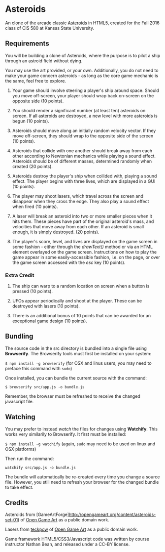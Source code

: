 # Asteroids
An clone of the arcade classic [Asteroids](https://en.wikipedia.org/wiki/Asteroids_(video_game)) in HTML5,
created for the Fall 2016 class of CIS 580 at Kansas State University.

## Requirements

You will be building a clone of Asteroids, where the purpose is to pilot a ship through an astroid field without dying.

You may use the art provided, or your own.  Additionally, you do not need to make your game concern asteroids - as long as the core game mechanic is the same, feel free to explore.

1. Your game should involve steering a player's ship around space.  Should you move off-screen, your player should wrap back on-screen on the opposite side (10 points).

2. You should render a significant number (at least ten) asteroids on screen.  If all asteroids are destroyed, a new level with more asteroids is begun (10 points).

3. Asteroids should move along an initially random velocity vector.  If they move off-screen, they should wrap to the opposite side of the screen (10 points).

4. Asteroids that collide with one another should break away from each other according to Newtonian mechanics while playing a sound effect.  Asteroids should be of different masses, determined randomly when created (20 points).

5. Asteroids destroy the player's ship when collided with, playing a sound effect.  The player begins with three lives, which are displayed in a GUI (10 points).

6. The player may shoot lasers, which travel across the screen and disappear when they cross the edge.  They also play a sound effect when fired (10 points).

7. A laser will break an asteroid into two or more smaller pieces when it hits them.  These pieces have part of the original asteroid's mass, and velocities that move away from each other. If an asteroid is small enough, it is simply destroyed. (20 points).

8. The player's score, level, and lives are displayed on the game screen in some fashion - either through the _drawText()_ method or via an HTML element overlayed on the game screen.  Instructions on how to play the game appear in some easily-accessible fashion, i.e. on the page, or over the game screen accessed with the _esc_ key (10 points).

### Extra Credit

1. The ship can warp to a random location on screen when a button is pressed (10 points).

2. UFOs appear periodically and shoot at the player.  These can be destroyed with lasers (10 points).

3. There is an additional bonus of 10 points that can be awarded for an exceptional game design (10 points).

## Bundling
The source code in the src directory is bundled into a single file using **Browserify**.  The Browserify tools must first be installed on your system:

```$ npm install -g browserify``` (for OSX and linus users, you may need to preface this command with ```sudo```)

Once installed, you can bundle the current source with the command:

```$ browserify src/app.js -o bundle.js```

Remember, the browser must be refreshed to receive the changed javascript file.

## Watching

You may prefer to instead _watch_ the files for changes using **Watchify**.  This works very similarily to Browserify.  It first must be installed:

```$ npm install -g watchify``` (again, ```sudo``` may need to be used on linux and OSX platforms)

Then run the command:

```watchify src/app.js -o bundle.js```

The bundle will automatically be re-created every time you change a source file.  However, you still need to refresh your browser for the changed bundle to take effect.

## Credits
Asteroids from [GameArtForge]http://opengameart.org/content/asteroids-set-01) of [Open Game Art](http://opengameart.org) as a public domain work.

Lasers from [teckpow](http://opengameart.org/content/lasershootingsx) of [Open Game Art](http://opengameart.org) as a public domain work.

Game framework HTML5/CSS3/Javascript code was written by course instructor Nathan Bean, and released under a CC-BY license.
